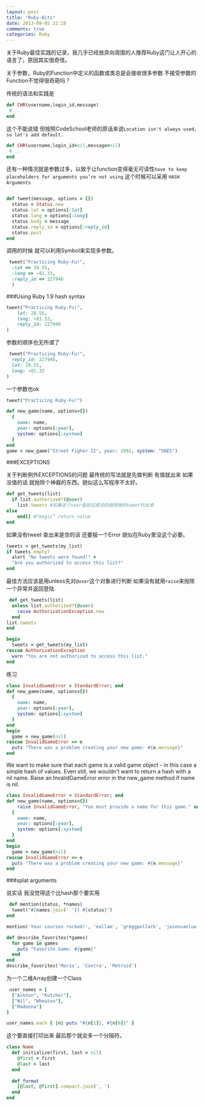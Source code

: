 ```yaml
---
layout: post
title: "Ruby-Bits"
date: 2013-09-05 22:10
comments: true
categories: Ruby
---
```


关于Ruby最佳实践的记录，我几乎已经放弃向周围的人推荐Ruby这门让人开心的语言了，原因其实很奇怪。

关于参数，Ruby的Function中定义的函数或类总是会接收很多参数 不接受参数的Function不觉得很奇葩吗？

传统的语法和实践是

``` ruby
def CHR(username,login_id,message)
 #...
end
```

这个不能说错 但按照CodeSchool老师的原话来说`Location isn't always used, so let's add default.`

``` ruby
def CHR(username,login_id=nil,message=nil)
 #...
end
```

还有一种情况就是参数过多，以致于让function变得毫无可读性`have to keep placeholders for arguments you’re not using`
这个时候可以采用 `HASH Arguments`

``` ruby

def tweet(message, options = {})
  status = Status.new
  status.lat = options[:lat]
  status.long = options[:long]
  status.body = message
  status.reply_id = options[:reply_id]
  status.post
end
```

调用的时候 就可以利用Symbol来实现多参数。

``` ruby
￼tweet("Practicing Ruby-Fu!",
  :lat => 28.55,
  :long => -81.33,
  :reply_id => 227946
￼￼)
```

<!-- more -->

###Using Ruby 1.9 hash syntax

``` ruby
tweet("Practicing Ruby-Fu!", 
    lat: 28.55,
    long: -81.33, 
    reply_id: 227946
)
```

参数的顺序也无所谓了 

``` ruby
￼tweet("Practicing Ruby-Fu!",
  reply_id: 227946,
  lat: 28.55,
  long: -81.33
)
```

一个参数也ok

``` ruby 
tweet("Practicing Ruby-Fu!")
```

``` ruby 
def new_game(name, options={})
  {
    name: name,
    year: options[:year],
    system: options[:system]
  }
end
game = new_game("Street Figher II", year: 1992, system: "SNES")
```

###EXCEPTIONS

关于判断例外EXCEPTIONS的问题 最传统的写法就是先做判断 有值就出来 如果没值的话 就抛除个神器的东西。貌似这么写程序不太好。

``` ruby
def get_tweets(list)
  if list.authorized?(@user)
    list.tweets #如果这个user是验证成功的就把他的tweet列出来
else
    end[] #“magic” return value
end
```

如果没有tweet 查出来是空的话  还要报一个Error 貌似在Ruby里没这个必要。

``` ruby 
tweets = get_tweets(my_list)
if tweets.empty?
  alert "No tweets were found!" + 
  "Are you authorized to access this list?"
end
```

最佳方法应该是用unless先对`@user`这个对象进行判断 如果没有就用`raise`来抛除一个异常并返回登陆.

``` ruby 
￼def get_tweets(list)
  unless list.authorized?(@user)
    raise AuthorizationException.new
  end
list.tweets
end

begin
  tweets = get_tweets(my_list)
rescue AuthorizationException
  warn "You are not authorized to access this list."
end
```

练习

``` ruby 
class InvalidGameError < StandardError; end
def new_game(name, options={})
  {
    name: name,
    year: options[:year],
    system: options[:system]
  }
end
begin
  game = new_game(nil)
rescue InvalidGameError => e
  puts "There was a problem creating your new game: #{e.message}"
end
```
We want to make sure that each game is a valid game object - in this case a simple hash of values. Even still, we wouldn't want to return a hash with a nil name. Raise an InvalidGameError error in the new_game method if name is nil.

``` ruby
class InvalidGameError < StandardError; end
def new_game(name, options={})
	raise InvalidGameError, "You must provide a name for this game." unless name
  {
    name: name,
    year: options[:year],
    system: options[:system]
  }
end
begin
  game = new_game(nil)
rescue InvalidGameError => e
  puts "There was a problem creating your new game: #{e.message}"
end
```

###splat arguments

说实话 我没觉得这个比hash那个要实用

``` ruby
￼def mention(status, *names)
  tweet("#{names.join(' ')} #{status}")
end

mention('Your courses rocked!', 'eallam', 'greggpollack', 'jasonvanlue')

def describe_favorites(*games)
  for game in games
    puts "Favorite Game: #{game}"
  end  
end
describe_favorites('Mario', 'Contra', 'Metroid')
```

为一个二维Array创建一个Class

``` ruby 
￼user_names = [
  ["Ashton", "Kutcher"],
  ["Wil", "Wheaton"],
  ["Madonna"]
]

user_names.each { |n| puts "#{n[1]}, #{n[0]}" }
```

这个要直接打印出来 最后那个就会多一个分隔符。

``` ruby
class Name
  def initialize(first, last = nil)
    @first = first
    @last = last
  end
 
￼￼def format
    [@last, @first].compact.join(', ')
  end 
end
```

